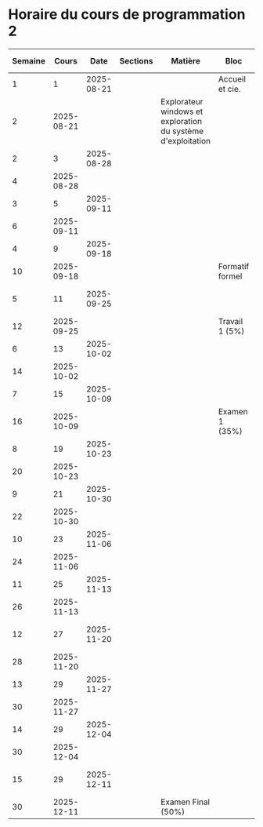 # Horaire du cours de programmation 2
 Semaine| Cours | Date | Sections | Matière | Bloc | Travail à faire | Remises 
--|--|--|--|--|--|--|--
1|1|2025-08-21|||Accueil et cie.||
|2|2025-08-21|||Explorateur windows et exploration du système d'exploitation||
2|3|2025-08-28|||||
|4|2025-08-28|||||
3|5|2025-09-11|||||
|6|2025-09-11|||||
4|9|2025-09-18|||||
|10|2025-09-18||||Formatif formel|
5|11|2025-09-25||||Retour formatif formel|
|12|2025-09-25||||Travail 1 (5%)|
6|13|2025-10-02|||||
|14|2025-10-02|||||
7|15|2025-10-09|||||
|16|2025-10-09||||Examen 1 (35%)|
8|19|2025-10-23|||||
|20|2025-10-23|||||
9|21|2025-10-30|||||
|22|2025-10-30|||||
10|23|2025-11-06|||||
|24|2025-11-06|||||
11|25|2025-11-13|||||
|26|2025-11-13|||||
12|27|2025-11-20||||Travail 2 (10%)|
|28|2025-11-20|||||
13|29|2025-11-27|||||
|30|2025-11-27|||||
14|29|2025-12-04|||||
|30|2025-12-04||||
15|29|2025-12-11||||Examen final (50%)|
|30|2025-12-11|||Examen Final (50%)|
